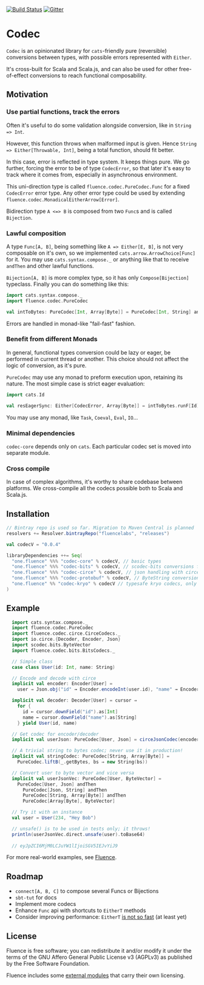 [![Build Status](https://travis-ci.org/fluencelabs/codec.svg?branch=master)](https://travis-ci.org/fluencelabs/codec) [![Gitter](https://badges.gitter.im/fluencelabs/codec.svg)](https://gitter.im/fluencelabs/codec?utm_source=badge&utm_medium=badge&utm_campaign=pr-badge)

# Codec

`Codec` is an opinionated library for `cats`-friendly pure (reversible) conversions between types, with possible errors represented with `Either`.

It's cross-built for Scala and Scala.js, and can also be used for other free-of-effect conversions to reach functional composability.

## Motivation

### Use partial functions, track the errors

Often it's useful to do some validation alongside conversion, like in `String => Int`. 

However, this function throws when malformed input is given. Hence `String => Either[Throwable, Int]`, being a total function, should fit better.

In this case, error is reflected in type system. It keeps things pure. We go further, forcing the error to be of type `CodecError`, so that later it's easy to track where it comes from, especially in asynchronous environment.

This uni-direction type is called `fluence.codec.PureCodec.Func` for a fixed `CodecError` error type. Any other error type could be used by extending `fluence.codec.MonadicalEitherArrow[Error]`.

Bidirection type `A <=> B` is composed from two `Func`s and is called `Bijection`.

### Lawful composition

A type `Func[A, B]`, being something like `A => Either[E, B]`, is not very composable on it's own, so we implemented `cats.arrow.ArrowChoice[Func]` for it. You may use `cats.syntax.compose._` or anything like that to receive `andThen` and other lawful functions.

`Bijection[A, B]` is more complex type, so it has only `Compose[Bijection]` typeclass. Finally you can do something like this:

```scala
import cats.syntax.compose._
import fluence.codec.PureCodec

val intToBytes: PureCodec[Int, Array[Byte]] = PureCodec[Int, String] andThen PureCodec[String, Array[Byte]]
```

Errors are handled in monad-like "fail-fast" fashion.

### Benefit from different Monads

In general, functional types conversion could be lazy or eager, be performed in current thread or another. This choice should not affect the logic of conversion, as it's pure.

`PureCodec` may use any  monad to preform execution upon, retaining its nature. The most simple case is strict eager evaluation:

```scala
import cats.Id

val resEagerSync: Either[CodecError, Array[Byte]] = intToBytes.runF[Id](33)

```

You may use any monad, like `Task`, `Coeval`, `Eval`, `IO`...

### Minimal dependencies

`codec-core` depends only on `cats`. Each particular codec set is moved into separate module.

### Cross compile

In case of complex algorithms, it's worthy to share codebase between platforms. We cross-compile all the codecs possible both to Scala and Scala.js.

## Installation

```scala
// Bintray repo is used so far. Migration to Maven Central is planned
resolvers += Resolver.bintrayRepo("fluencelabs", "releases")

val codecV = "0.0.4"

libraryDependencies ++= Seq(
  "one.fluence" %%% "codec-core" % codecV, // basic types
  "one.fluence" %%% "codec-bits" % codecV, // scodec-bits conversions for ByteVector 
  "one.fluence" %%% "codec-circe" % codecV, // json handling with circe
  "one.fluence" %%% "codec-protobuf" % codecV, // ByteString conversions for both scala and scala.js
  "one.fluence" %% "codec-kryo" % codecV // typesafe kryo codecs, only for scala
)
```

## Example

```scala
  import cats.syntax.compose._
  import fluence.codec.PureCodec
  import fluence.codec.circe.CirceCodecs._
  import io.circe.{Decoder, Encoder, Json}
  import scodec.bits.ByteVector
  import fluence.codec.bits.BitsCodecs._

  // Simple class
  case class User(id: Int, name: String)

  // Encode and decode with circe
  implicit val encoder: Encoder[User] =
    user ⇒ Json.obj("id" → Encoder.encodeInt(user.id), "name" → Encoder.encodeString(user.name))

  implicit val decoder: Decoder[User] = cursor ⇒
    for {
      id ← cursor.downField("id").as[Int]
      name ← cursor.downField("name").as[String]
    } yield User(id, name)

  // Get codec for encoder/decoder
  implicit val userJson: PureCodec[User, Json] = circeJsonCodec(encoder, decoder)

  // A trivial string to bytes codec; never use it in production!
  implicit val stringCodec: PureCodec[String, Array[Byte]] =
    PureCodec.liftB(_.getBytes, bs ⇒ new String(bs))

  // Convert user to byte vector and vice versa
  implicit val userJsonVec: PureCodec[User, ByteVector] =
    PureCodec[User, Json] andThen
      PureCodec[Json, String] andThen
      PureCodec[String, Array[Byte]] andThen
      PureCodec[Array[Byte], ByteVector]

  // Try it with an instance
  val user = User(234, "Hey Bob")

  // unsafe() is to be used in tests only; it throws!
  println(userJsonVec.direct.unsafe(user).toBase64)
  
  // eyJpZCI6MjM0LCJuYW1lIjoiSGV5IEJvYiJ9
```

For more real-world examples, see [Fluence](https://github.com/fluencelabs/fluence).

## Roadmap

- `connect[A, B, C]` to compose several Funcs or Bijections
- `sbt-tut` for docs
- Implement more codecs
- Enhance `Func` api with shortcuts to `EitherT` methods
- Consider improving performance: `EitherT` [is not so fast](https://twitter.com/alexelcu/status/988031831357485056) (at least yet)

## License

Fluence is free software; you can redistribute it and/or modify it under the terms of the GNU Affero General Public License v3 (AGPLv3) as published by the Free Software Foundation.

Fluence includes some [external modules](https://github.com/fluencelabs/codec/blob/master/build.sbt) that carry their own licensing.
